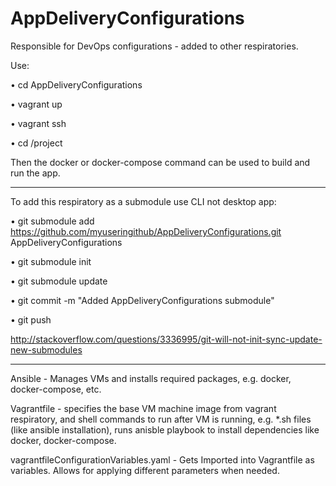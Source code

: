 # AppDeliveryConfigurations
Responsible for DevOps configurations - added to other respiratories.

Use:  

  • cd AppDeliveryConfigurations

  • vagrant up 
  
  • vagrant ssh 
  
  • cd /project


Then the docker or docker-compose command can be used to build and run the app.


________


To add this respiratory as a submodule use CLI not desktop app: 

  • git submodule add https://github.com/myuseringithub/AppDeliveryConfigurations.git AppDeliveryConfigurations
  
  • git submodule init
  
  • git submodule update
  
  • git commit -m "Added AppDeliveryConfigurations submodule"
  
  • git push
  
  
http://stackoverflow.com/questions/3336995/git-will-not-init-sync-update-new-submodules

_______

Ansible - Manages VMs and installs required packages, e.g. docker, docker-compose, etc.

Vagrantfile - specifies the base VM machine image from vagrant respiratory, and shell commands to run after VM is running, e.g. *.sh files (like ansible installation), runs anisble playbook to install dependencies like docker, docker-compose.

vagrantfileConfigurationVariables.yaml - Gets Imported into Vagrantfile as variables. Allows for applying different parameters when needed.
